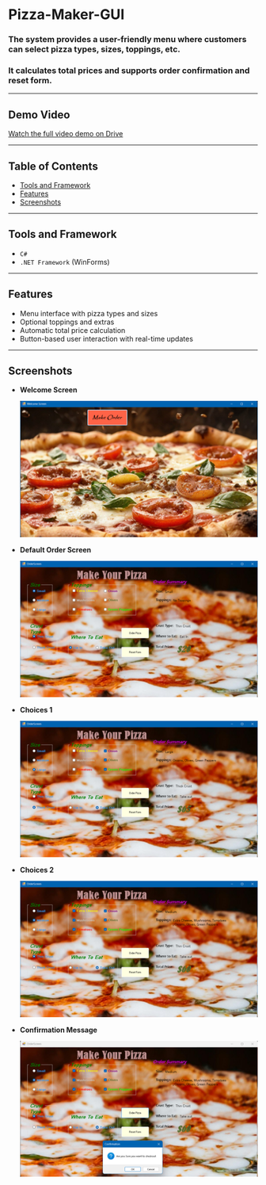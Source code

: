 # Pizza-Maker-GUI
### The system provides a user-friendly menu where customers can select pizza types, sizes, toppings, etc.
### It calculates total prices and supports order confirmation and reset form. 

---

##  Demo Video

 [Watch the full video demo on Drive](https://drive.google.com/file/d/1H-xXM9XY8hjSYJE20fTR3xP03DsX8CO8/view?usp=sharing)

---

##  Table of Contents

- [Tools and Framework](#tools-and-framework)
- [Features](#features)
- [Screenshots](#screenshots)

---

## Tools and Framework
- `C#`
- `.NET Framework` (WinForms)

---

## Features

-  Menu interface with pizza types and sizes
-  Optional toppings and extras
-  Automatic total price calculation
-  Button-based user interaction with real-time updates

---

## Screenshots

- **Welcome Screen**
  
  ![Welcome Screen](assets/WelcomeScreen.png)


- **Default Order Screen**
  
  ![Default Order Screen](assets/DefaultOrderScreen.png)


- **Choices 1**
  
  ![Choices 1](assets/Choices1.png)


- **Choices 2**
  
  ![Choices 2](assets/Choices2.png)


- **Confirmation Message**
  
  ![Confirmation Message](assets/ConfirmationMessage.png)

